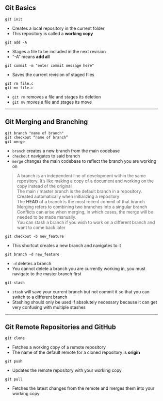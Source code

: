 ## Git Basics

```
git init
```

- Creates a local repository in the current folder
- This repository is called a **working copy**

```
git add -A
```

- Stages a file to be included in the next revision
- “-A” means **add all**

```
git commit -m "enter commit message here"
```

- Saves the current revision of staged files

```
git rm file.c
git mv file.c
```

- `git rm` removes a file and stages its deletion
- `git mv` moves a file and stages its move

---

## Git Merging and Branching

```
git branch "name of branch"  
git checkout “name of branch”  
git merge
```

- `branch` creates a new branch from the main codebase
- `checkout` navigates to said branch
- `merge` changes the main codebase to reflect the branch you are working on

> A branch is an independent line of development within the same repository. It’s like making a copy of a document and working on the copy instead of the original  
> The main / master branch is the default branch in a repository. Created automatically when initializing a repository  
> The **HEAD** of a branch is the most recent commit of that branch  
> Merging refers to combining two branches into a singular branch  
> Conflicts can arise when merging, in which cases, the merge will be needed to be made manually.  
> You can stash a branch if you wish to work on a different branch and want to come back later

```
git checkout -b new_feature
```

- This shortcut creates a new branch and navigates to it

```
git branch -d new_feature
```

- `-d` deletes a branch
- You cannot delete a branch you are currently working in, you must navigate to the master branch first

```
git stash
```

- `stash` will save your current branch but not commit it so that you can switch to a different branch
- Stashing should only be used if absolutely necessary because it can get very confusing with multiple stashes

---

## Git Remote Repositories and GitHub

```
git clone
```

- Fetches a working copy of a remote repository
- The name of the default remote for a cloned repository is **origin**

```
git push
```

- Updates the remote repository with your working copy

```
git pull
```

- Fetches the latest changes from the remote and merges them into your working copy
